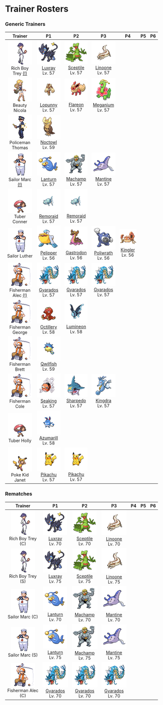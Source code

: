 # Trainer Rosters

### Generic Trainers

| Trainer | P1 | P2 | P3 | P4 | P5 | P6 |
|:-------:|:--:|:--:|:--:|:--:|:--:|:--:|
| ![Rich Boy Trey (!)](../../assets/trainers/rich_boy.png "Rich Boy Trey (!)")<br>Rich Boy Trey [(!)](#rematches) | ![Luxray](../../assets/sprites/luxray/front.gif "Luxray")<br>[Luxray](../../pokemon/luxray.md/)<br>Lv. 57 | ![Sceptile](../../assets/sprites/sceptile/front.gif "Sceptile")<br>[Sceptile](../../pokemon/sceptile.md/)<br>Lv. 57 | ![Linoone](../../assets/sprites/linoone/front.gif "Linoone")<br>[Linoone](../../pokemon/linoone.md/)<br>Lv. 57 |
| ![Beauty Nicola](../../assets/trainers/beauty.png "Beauty Nicola")<br>Beauty Nicola | ![Lopunny](../../assets/sprites/lopunny/front.gif "Lopunny")<br>[Lopunny](../../pokemon/lopunny.md/)<br>Lv. 57 | ![Flareon](../../assets/sprites/flareon/front.gif "Flareon")<br>[Flareon](../../pokemon/flareon.md/)<br>Lv. 57 | ![Meganium](../../assets/sprites/meganium/front.gif "Meganium")<br>[Meganium](../../pokemon/meganium.md/)<br>Lv. 57 |
| ![Policeman Thomas](../../assets/trainers/policeman.png "Policeman Thomas")<br>Policeman Thomas | ![Noctowl](../../assets/sprites/noctowl/front.gif "Noctowl")<br>[Noctowl](../../pokemon/noctowl.md/)<br>Lv. 59 |
| ![Sailor Marc (!)](../../assets/trainers/sailor.png "Sailor Marc (!)")<br>Sailor Marc [(!)](#rematches) | ![Lanturn](../../assets/sprites/lanturn/front.gif "Lanturn")<br>[Lanturn](../../pokemon/lanturn.md/)<br>Lv. 57 | ![Machamp](../../assets/sprites/machamp/front.gif "Machamp")<br>[Machamp](../../pokemon/machamp.md/)<br>Lv. 57 | ![Mantine](../../assets/sprites/mantine/front.gif "Mantine")<br>[Mantine](../../pokemon/mantine.md/)<br>Lv. 57 |
| ![Tuber Conner](../../assets/trainers/tuber.png "Tuber Conner")<br>Tuber Conner | ![Remoraid](../../assets/sprites/remoraid/front.gif "Remoraid")<br>[Remoraid](../../pokemon/remoraid.md/)<br>Lv. 57 | ![Remoraid](../../assets/sprites/remoraid/front.gif "Remoraid")<br>[Remoraid](../../pokemon/remoraid.md/)<br>Lv. 57 |
| ![Sailor Luther](../../assets/trainers/sailor.png "Sailor Luther")<br>Sailor Luther | ![Pelipper](../../assets/sprites/pelipper/front.gif "Pelipper")<br>[Pelipper](../../pokemon/pelipper.md/)<br>Lv. 56 | ![Gastrodon](../../assets/sprites/gastrodon/front.gif "Gastrodon")<br>[Gastrodon](../../pokemon/gastrodon.md/)<br>Lv. 56 | ![Poliwrath](../../assets/sprites/poliwrath/front.gif "Poliwrath")<br>[Poliwrath](../../pokemon/poliwrath.md/)<br>Lv. 56 | ![Kingler](../../assets/sprites/kingler/front.gif "Kingler")<br>[Kingler](../../pokemon/kingler.md/)<br>Lv. 56 |
| ![Fisherman Alec (!)](../../assets/trainers/fisherman.png "Fisherman Alec (!)")<br>Fisherman Alec [(!)](#rematches) | ![Gyarados](../../assets/sprites/gyarados/front.gif "Gyarados")<br>[Gyarados](../../pokemon/gyarados.md/)<br>Lv. 57 | ![Gyarados](../../assets/sprites/gyarados/front.gif "Gyarados")<br>[Gyarados](../../pokemon/gyarados.md/)<br>Lv. 57 | ![Gyarados](../../assets/sprites/gyarados/front.gif "Gyarados")<br>[Gyarados](../../pokemon/gyarados.md/)<br>Lv. 57 |
| ![Fisherman George](../../assets/trainers/fisherman.png "Fisherman George")<br>Fisherman George | ![Octillery](../../assets/sprites/octillery/front.gif "Octillery")<br>[Octillery](../../pokemon/octillery.md/)<br>Lv. 58 | ![Lumineon](../../assets/sprites/lumineon/front.gif "Lumineon")<br>[Lumineon](../../pokemon/lumineon.md/)<br>Lv. 58 |
| ![Fisherman Brett](../../assets/trainers/fisherman.png "Fisherman Brett")<br>Fisherman Brett | ![Qwilfish](../../assets/sprites/qwilfish/front.gif "Qwilfish")<br>[Qwilfish](../../pokemon/qwilfish.md/)<br>Lv. 59 |
| ![Fisherman Cole](../../assets/trainers/fisherman.png "Fisherman Cole")<br>Fisherman Cole | ![Seaking](../../assets/sprites/seaking/front.gif "Seaking")<br>[Seaking](../../pokemon/seaking.md/)<br>Lv. 57 | ![Sharpedo](../../assets/sprites/sharpedo/front.gif "Sharpedo")<br>[Sharpedo](../../pokemon/sharpedo.md/)<br>Lv. 57 | ![Kingdra](../../assets/sprites/kingdra/front.gif "Kingdra")<br>[Kingdra](../../pokemon/kingdra.md/)<br>Lv. 57 |
| ![Tuber Holly](../../assets/trainers/tuber.png "Tuber Holly")<br>Tuber Holly | ![Azumarill](../../assets/sprites/azumarill/front.gif "Azumarill")<br>[Azumarill](../../pokemon/azumarill.md/)<br>Lv. 58 |
| ![Poke Kid Janet](../../assets/trainers/poke_kid.png "Poke Kid Janet")<br>Poke Kid Janet | ![Pikachu](../../assets/sprites/pikachu/front.gif "Pikachu")<br>[Pikachu](../../pokemon/pikachu.md/)<br>Lv. 57 | ![Pikachu](../../assets/sprites/pikachu/front.gif "Pikachu")<br>[Pikachu](../../pokemon/pikachu.md/)<br>Lv. 57 |


### Rematches

| Trainer | P1 | P2 | P3 | P4 | P5 | P6 |
|:-------:|:--:|:--:|:--:|:--:|:--:|:--:|
| ![Rich Boy Trey (C)](../../assets/trainers/rich_boy.png "Rich Boy Trey (C)")<br>Rich Boy Trey (C) | ![Luxray](../../assets/sprites/luxray/front.gif "Luxray")<br>[Luxray](../../pokemon/luxray.md/)<br>Lv. 70 | ![Sceptile](../../assets/sprites/sceptile/front.gif "Sceptile")<br>[Sceptile](../../pokemon/sceptile.md/)<br>Lv. 70 | ![Linoone](../../assets/sprites/linoone/front.gif "Linoone")<br>[Linoone](../../pokemon/linoone.md/)<br>Lv. 70 |
| ![Rich Boy Trey (S)](../../assets/trainers/rich_boy.png "Rich Boy Trey (S)")<br>Rich Boy Trey (S) | ![Luxray](../../assets/sprites/luxray/front.gif "Luxray")<br>[Luxray](../../pokemon/luxray.md/)<br>Lv. 75 | ![Sceptile](../../assets/sprites/sceptile/front.gif "Sceptile")<br>[Sceptile](../../pokemon/sceptile.md/)<br>Lv. 75 | ![Linoone](../../assets/sprites/linoone/front.gif "Linoone")<br>[Linoone](../../pokemon/linoone.md/)<br>Lv. 75 |
| ![Sailor Marc (C)](../../assets/trainers/sailor.png "Sailor Marc (C)")<br>Sailor Marc (C) | ![Lanturn](../../assets/sprites/lanturn/front.gif "Lanturn")<br>[Lanturn](../../pokemon/lanturn.md/)<br>Lv. 70 | ![Machamp](../../assets/sprites/machamp/front.gif "Machamp")<br>[Machamp](../../pokemon/machamp.md/)<br>Lv. 70 | ![Mantine](../../assets/sprites/mantine/front.gif "Mantine")<br>[Mantine](../../pokemon/mantine.md/)<br>Lv. 70 |
| ![Sailor Marc (S)](../../assets/trainers/sailor.png "Sailor Marc (S)")<br>Sailor Marc (S) | ![Lanturn](../../assets/sprites/lanturn/front.gif "Lanturn")<br>[Lanturn](../../pokemon/lanturn.md/)<br>Lv. 75 | ![Machamp](../../assets/sprites/machamp/front.gif "Machamp")<br>[Machamp](../../pokemon/machamp.md/)<br>Lv. 75 | ![Mantine](../../assets/sprites/mantine/front.gif "Mantine")<br>[Mantine](../../pokemon/mantine.md/)<br>Lv. 75 |
| ![Fisherman Alec (C)](../../assets/trainers/fisherman.png "Fisherman Alec (C)")<br>Fisherman Alec (C) | ![Gyarados](../../assets/sprites/gyarados/front.gif "Gyarados")<br>[Gyarados](../../pokemon/gyarados.md/)<br>Lv. 70 | ![Gyarados](../../assets/sprites/gyarados/front.gif "Gyarados")<br>[Gyarados](../../pokemon/gyarados.md/)<br>Lv. 70 | ![Gyarados](../../assets/sprites/gyarados/front.gif "Gyarados")<br>[Gyarados](../../pokemon/gyarados.md/)<br>Lv. 70 |

